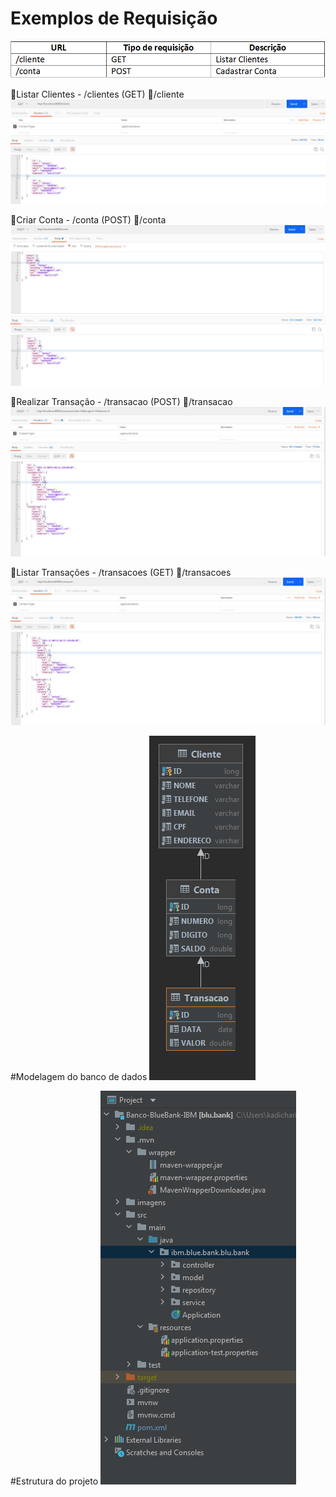 # Exemplos de Requisição

![alt text](https://github.com/juliocezar96/Banco-BlueBank-IBM/blob/developer/imagens/requisicoes.PNG)

Listar Clientes - /clientes (GET)
/cliente
![alt text](https://github.com/juliocezar96/Banco-BlueBank-IBM/blob/developer/imagens/getCliente.jpeg)
      
Criar Conta - /conta (POST)
/conta
![alt text](https://github.com/juliocezar96/Banco-BlueBank-IBM/blob/developer/imagens/ContaPost.jpeg)

Realizar Transação - /transacao (POST)
/transacao
![alt text](https://github.com/juliocezar96/Banco-BlueBank-IBM/blob/developer/imagens/TransacaoPost.jpeg)

Listar Transações - /transacoes (GET)
/transacoes
![alt text](https://github.com/juliocezar96/Banco-BlueBank-IBM/blob/developer/imagens/getTransacao.jpeg)

#Modelagem do banco de dados
![alt text](https://github.com/juliocezar96/Banco-BlueBank-IBM/blob/developer/imagens/BD.PNG)

#Estrutura do projeto
![alt text](https://github.com/juliocezar96/Banco-BlueBank-IBM/blob/developer/imagens/Estrutura.PNG)



